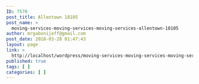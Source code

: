 ```yaml
---
ID: 7570
post_title: Allentown 18105
post_name: >
  moving-services-moving-services-moving-services-allentown-18105
author: mrgabonijeff@gmail.com
post_date: 2018-03-28 01:47:43
layout: page
link: >
  http://localhost/wordpress/moving-services-moving-services-moving-services-allentown-18105/
published: true
tags: [ ]
categories: [ ]
---
```

